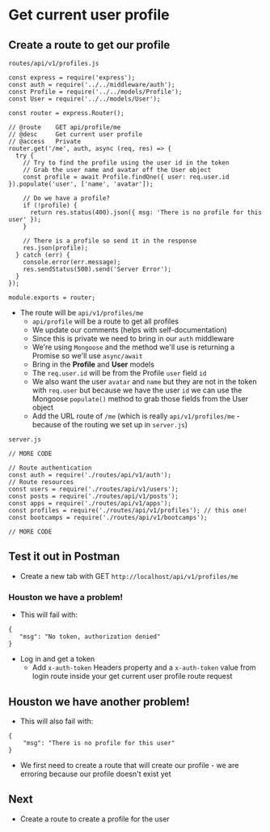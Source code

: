 # Get current user profile

## Create a route to get our profile
`routes/api/v1/profiles.js`

```
const express = require('express');
const auth = require('../../middleware/auth');
const Profile = require('../../models/Profile');
const User = require('../../models/User');

const router = express.Router();

// @route    GET api/profile/me
// @desc     Get current user profile
// @access   Private
router.get('/me', auth, async (req, res) => {
  try {
    // Try to find the profile using the user id in the token
    // Grab the user name and avatar off the User object
    const profile = await Profile.findOne({ user: req.user.id }).populate('user', ['name', 'avatar']);

    // Do we have a profile?
    if (!profile) {
      return res.status(400).json({ msg: 'There is no profile for this user' });
    }

    // There is a profile so send it in the response
    res.json(profile);
  } catch (err) {
    console.error(err.message);
    res.sendStatus(500).send('Server Error');
  }
});

module.exports = router;
```

* The route will be `api/v1/profiles/me`
    - `api/profile` will be a route to get all profiles
    - We update our comments (helps with self-documentation)
    - Since this is private we need to bring in our `auth` middleware
    - We're using `Mongoose` and the method we'll use is returning a Promise so we'll use `async/await`
    - Bring in the **Profile** and **User** models
    - The `req.user.id` will be from the Profile `user` field `id`
    - We also want the user `avatar` and `name` but they are not in the token with `req.user` but because we have the user `id` we can use the Mongoose `populate()` method to grab those fields from the User object
    - Add the URL route of `/me` (which is really `api/v1/profiles/me` - because of the routing we set up in `server.js`)

`server.js`

```
// MORE CODE

// Route authentication
const auth = require('./routes/api/v1/auth');
// Route resources
const users = require('./routes/api/v1/users');
const posts = require('./routes/api/v1/posts');
const apps = require('./routes/api/v1/apps');
const profiles = require('./routes/api/v1/profiles'); // this one!
const bootcamps = require('./routes/api/v1/bootcamps');

// MORE CODE
```

## Test it out in Postman
* Create a new tab with GET `http://localhost/api/v1/profiles/me`

### Houston we have a problem!
* This will fail with:

```
{
   "msg": "No token, authorization denied"
}
```

* Log in and get a token
    - Add `x-auth-token` Headers property and a `x-auth-token` value from login route inside your get current user profile route request

## Houston we have another problem!
* This will also fail with:

```
{
    "msg": "There is no profile for this user"
}
```

* We first need to create a route that will create our profile - we are erroring because our profile doesn't exist yet

## Next
* Create a route to create a profile for the user
